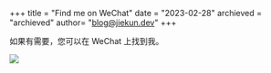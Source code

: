 +++
title = "Find me on WeChat"
date = "2023-02-28"
archieved = "archieved"
author= "blog@jiekun.dev"
+++

如果有需要，您可以在 WeChat 上找到我。

![](../images/wechat.png)

